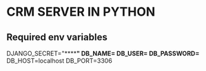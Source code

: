 # CRM SERVER IN PYTHON

## Required env variables

DJANGO_SECRET="************************"
DB_NAME=****
DB_USER=******
DB_PASSWORD=**********
DB_HOST=localhost
DB_PORT=3306 

<!-- import jwt
>>> encoded_jwt = jwt.encode({"some": "payload"}, "secret", algorithm="HS256")
>>> print(encoded_jwt)
eyJhbGciOiJIUzI1NiIsInR5cCI6IkpXVCJ9.eyJzb21lIjoicGF5bG9hZCJ9.4twFt5NiznN84AWoo1d7KO1T_yoc0Z6XOpOVswacPZg
>>> jwt.decode(encoded_jwt, "secret", algorithms=["HS256"])
{'some': 'payload'} -->